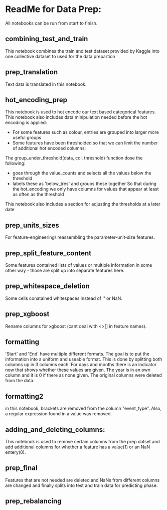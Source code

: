 # ReadMe for Data Prep:

All notebooks can be run from start to finish.

## combining_test_and_train

This notebook combines the train and test dataset provided by Kaggle into one collective dataset to 
used for the data prepartion

## prep_translation

Text data is translated in this notebook.

## hot_encoding_prep

This notebook is used to hot encode our text based categorical features.
This notebook also includes data minipulation needed before the hot encoding is applied:
- For some features such as colour, entries are grouped into larger more useful groups
- Some features have been thresholded so that we can limit the number of additional hot encoded columns:

The group_under_threshold(data, col, threshold) function dose the following:
- goes through the value_counts and selects all the values below the threshold
- labels these as 'below_tres' and groups these together
So that during the hot_encoding we only have columns for values that appear at least as often as the threshold

This notebook also includes a section for adjusting the thresholds at a later date

## prep_units_sizes

For feature-engineering/ reassembling the parameter-unit-size features.

## prep_split_feature_content

Some features contained lists of values or multiple information in some other way - those are split up into separate features here.

## prep_whitespace_deletion

Some cells conatained whitespaces instead of '' or NaN.

## prep_xgboost

Rename columns for xgboost (cant deal with <>[] in feature names).

## formatting
'Start' and 'End' have multiple different formats. The goal is to put the information into a uniform and useable format.
This is done by splitting both columns up in 3 columns each. For days and months there is an indicator now that shows whether these values are given. The year is in an own column and it is 0 if there as none given. The original columns were deleted from the data.

## formatting2
in this notebook, brackets are removed from the column "event_type". Also, a regular expression found in a value was removed.

## adding_and_deleting_columns:

This notebook is used to remove certain columns from the prep datset and add additional columns for whether a 
feature has a value(1) or an NaN entery(0).

## prep_final

Features that are not needed are deleted and NaNs from different columns are changed and finally splits into test and train data for predicting phase.

## prep_rebalancing


